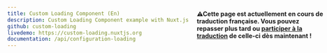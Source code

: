 ```yaml
---
title: Custom Loading Component (En)
description: Custom Loading Component example with Nuxt.js
github: custom-loading
livedemo: https://custom-loading.nuxtjs.org
documentation: /api/configuration-loading
---
```


<p style="width: 294px;position: fixed; top : 64px; right: 4px;" class="Alert Alert--orange"><strong>⚠Cette page est actuellement en cours de traduction française. Vous pouvez repasser plus tard ou <a href="https://github.com/vuejs-fr/nuxt" target="_blank">participer à la traduction</a> de celle-ci dès maintenant !</strong></p>
